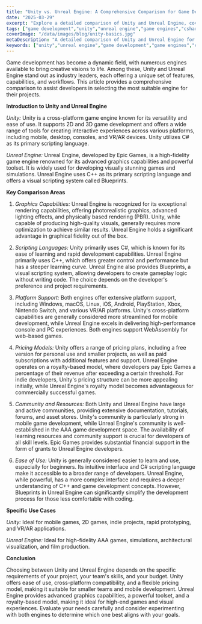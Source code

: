 ```yaml
---
title: "Unity vs. Unreal Engine: A Comprehensive Comparison for Game Developers"
date: "2025-03-29"
excerpt: "Explore a detailed comparison of Unity and Unreal Engine, covering key aspects like graphics capabilities, scripting languages, platform support, pricing models, and community resources to help you choose the right engine for your game development project."
tags: ["game development","unity","unreal engine","game engines","csharp","c++","gamedev"]
coverImage: "/data/images/blog/unity-basics.jpg"
metaDescription: "A detailed comparison of Unity and Unreal Engine for game development. Evaluate graphics, scripting, platform support, pricing, and community to choose the best engine."
keywords: ["unity","unreal engine","game development","game engines","csharp","c++","blueprints","gamedev","comparison"]
---
```


Game development has become a dynamic field, with numerous engines available to bring creative visions to life. Among these, Unity and Unreal Engine stand out as industry leaders, each offering a unique set of features, capabilities, and workflows. This article provides a comprehensive comparison to assist developers in selecting the most suitable engine for their projects.

**Introduction to Unity and Unreal Engine**

*Unity:* Unity is a cross-platform game engine known for its versatility and ease of use. It supports 2D and 3D game development and offers a wide range of tools for creating interactive experiences across various platforms, including mobile, desktop, consoles, and VR/AR devices. Unity utilizes C# as its primary scripting language.

*Unreal Engine:* Unreal Engine, developed by Epic Games, is a high-fidelity game engine renowned for its advanced graphics capabilities and powerful toolset. It is widely used for developing visually stunning games and simulations. Unreal Engine uses C++ as its primary scripting language and offers a visual scripting system called Blueprints.

**Key Comparison Areas**

1.  *Graphics Capabilities:* Unreal Engine is recognized for its exceptional rendering capabilities, offering photorealistic graphics, advanced lighting effects, and physically based rendering (PBR). Unity, while capable of producing high-quality visuals, generally requires more optimization to achieve similar results. Unreal Engine holds a significant advantage in graphical fidelity out of the box.

2.  *Scripting Languages:* Unity primarily uses C#, which is known for its ease of learning and rapid development capabilities. Unreal Engine primarily uses C++, which offers greater control and performance but has a steeper learning curve. Unreal Engine also provides Blueprints, a visual scripting system, allowing developers to create gameplay logic without writing code. The choice depends on the developer's preference and project requirements.

3.  *Platform Support:* Both engines offer extensive platform support, including Windows, macOS, Linux, iOS, Android, PlayStation, Xbox, Nintendo Switch, and various VR/AR platforms. Unity's cross-platform capabilities are generally considered more streamlined for mobile development, while Unreal Engine excels in delivering high-performance console and PC experiences. Both engines support WebAssembly for web-based games.

4.  *Pricing Models:* Unity offers a range of pricing plans, including a free version for personal use and smaller projects, as well as paid subscriptions with additional features and support. Unreal Engine operates on a royalty-based model, where developers pay Epic Games a percentage of their revenue after exceeding a certain threshold. For indie developers, Unity's pricing structure can be more appealing initially, while Unreal Engine's royalty model becomes advantageous for commercially successful games.

5.  *Community and Resources:* Both Unity and Unreal Engine have large and active communities, providing extensive documentation, tutorials, forums, and asset stores. Unity's community is particularly strong in mobile game development, while Unreal Engine's community is well-established in the AAA game development space. The availability of learning resources and community support is crucial for developers of all skill levels. Epic Games provides substantial financial support in the form of grants to Unreal Engine developers.

6.  *Ease of Use:* Unity is generally considered easier to learn and use, especially for beginners. Its intuitive interface and C# scripting language make it accessible to a broader range of developers. Unreal Engine, while powerful, has a more complex interface and requires a deeper understanding of C++ and game development concepts. However, Blueprints in Unreal Engine can significantly simplify the development process for those less comfortable with coding.

**Specific Use Cases**

*Unity:* Ideal for mobile games, 2D games, indie projects, rapid prototyping, and VR/AR applications.

*Unreal Engine:* Ideal for high-fidelity AAA games, simulations, architectural visualization, and film production.

**Conclusion**

Choosing between Unity and Unreal Engine depends on the specific requirements of your project, your team's skills, and your budget. Unity offers ease of use, cross-platform compatibility, and a flexible pricing model, making it suitable for smaller teams and mobile development. Unreal Engine provides advanced graphics capabilities, a powerful toolset, and a royalty-based model, making it ideal for high-end games and visual experiences. Evaluate your needs carefully and consider experimenting with both engines to determine which one best aligns with your goals.
    